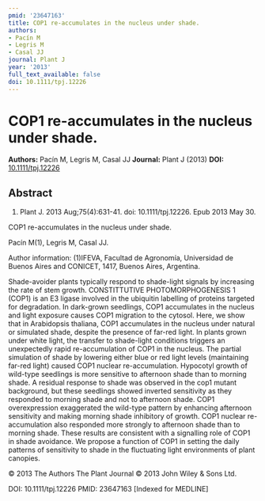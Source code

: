 ```yaml
---
pmid: '23647163'
title: COP1 re-accumulates in the nucleus under shade.
authors:
- Pacín M
- Legris M
- Casal JJ
journal: Plant J
year: '2013'
full_text_available: false
doi: 10.1111/tpj.12226
---
```


# COP1 re-accumulates in the nucleus under shade.
**Authors:** Pacín M, Legris M, Casal JJ
**Journal:** Plant J (2013)
**DOI:** [10.1111/tpj.12226](https://doi.org/10.1111/tpj.12226)

## Abstract

1. Plant J. 2013 Aug;75(4):631-41. doi: 10.1111/tpj.12226. Epub 2013 May 30.

COP1 re-accumulates in the nucleus under shade.

Pacín M(1), Legris M, Casal JJ.

Author information:
(1)IFEVA, Facultad de Agronomía, Universidad de Buenos Aires and CONICET, 1417, 
Buenos Aires, Argentina.

Shade-avoider plants typically respond to shade-light signals by increasing the 
rate of stem growth. CONSTITTUTIVE PHOTOMORPHOGENESIS 1 (COP1) is an E3 ligase 
involved in the ubiquitin labelling of proteins targeted for degradation. In 
dark-grown seedlings, COP1 accumulates in the nucleus and light exposure causes 
COP1 migration to the cytosol. Here, we show that in Arabidopsis thaliana, COP1 
accumulates in the nucleus under natural or simulated shade, despite the 
presence of far-red light. In plants grown under white light, the transfer to 
shade-light conditions triggers an unexpectedly rapid re-accumulation of COP1 in 
the nucleus. The partial simulation of shade by lowering either blue or red 
light levels (maintaining far-red light) caused COP1 nuclear re-accumulation. 
Hypocotyl growth of wild-type seedlings is more sensitive to afternoon shade 
than to morning shade. A residual response to shade was observed in the cop1 
mutant background, but these seedlings showed inverted sensitivity as they 
responded to morning shade and not to afternoon shade. COP1 overexpression 
exaggerated the wild-type pattern by enhancing afternoon sensitivity and making 
morning shade inhibitory of growth. COP1 nuclear re-accumulation also responded 
more strongly to afternoon shade than to morning shade. These results are 
consistent with a signalling role of COP1 in shade avoidance. We propose a 
function of COP1 in setting the daily patterns of sensitivity to shade in the 
fluctuating light environments of plant canopies.

© 2013 The Authors The Plant Journal © 2013 John Wiley & Sons Ltd.

DOI: 10.1111/tpj.12226
PMID: 23647163 [Indexed for MEDLINE]
